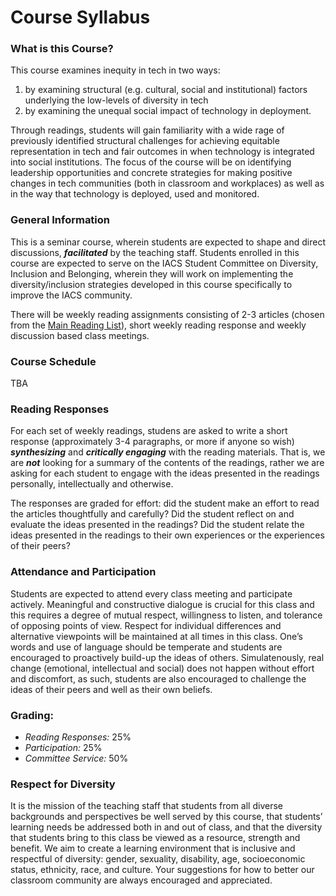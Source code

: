 # Course Syllabus

### What is this Course?

This course examines inequity in tech in two ways: 

1. by examining structural (e.g. cultural, social and institutional) factors underlying the low-levels of diversity in tech 
2. by examining the unequal social impact of technology in deployment. 

Through readings, students will gain familiarity with a wide rage of previously identified structural challenges for achieving equitable representation in tech and fair outcomes in when technology is integrated into social institutions. The focus of the course will be on identifying leadership opportunities and concrete strategies for making positive changes in tech communities (both in classroom and workplaces) as well as in the way that technology is deployed, used and monitored.

### General Information
This is a seminar course, wherein students are expected to shape and direct discussions, ***facilitated*** by the teaching staff. Students enrolled in this course are expected to serve on the IACS Student Committee on Diversity, Inclusion and Belonging, wherein they will work on implementing the diversity/inclusion strategies developed in this course specifically to improve the IACS community.

There will be weekly reading assignments consisting of 2-3 articles (chosen from the [Main Reading List](./reading_list.html)), short weekly reading response and weekly discussion based class meetings.

### Course Schedule
TBA

### Reading Responses
For each set of weekly readings, studens are asked to write a short response (approximately 3-4 paragraphs, or more if anyone so wish) ***synthesizing*** and ***critically engaging*** with the reading materials. That is, we are ***not*** looking for a summary of the contents of the readings, rather we are asking for each student to engage with the ideas presented in the readings personally, intellectually and otherwise. 

The responses are graded for effort: did the student make an effort to read the articles thoughtfully and carefully? Did the student reflect on and evaluate the ideas presented in the readings? Did the student relate the ideas presented in the readings to their own experiences or the experiences of their peers?

### Attendance and Participation
Students are expected to attend every class meeting and participate actively. Meaningful and constructive dialogue is crucial for this class and this requires a degree of mutual respect, willingness to listen, and tolerance of opposing points of view. Respect for individual differences and alternative viewpoints will be maintained at all times in this class. One’s words and use of language should be temperate and students are encouraged to proactively build-up the ideas of others. Simulatenously, real change (emotional, intellectual and social) does not happen without effort and discomfort, as such, students are also encouraged to challenge the ideas of their peers and well as their own beliefs.

### Grading:
- *Reading Responses:* 25%
- *Participation:* 25%
- *Committee Service:* 50%

### Respect for Diversity
It is the mission of the teaching staff that students from all diverse backgrounds and perspectives be well served by this course, that students’ learning needs be addressed both in and out of class, and that the diversity that students bring to this class be viewed as a resource, strength and benefit. We aim to create a learning environment that is inclusive and respectful of diversity: gender, sexuality, disability, age, socioeconomic status, ethnicity, race, and culture. Your suggestions for how to better our classroom community are always encouraged and appreciated.


